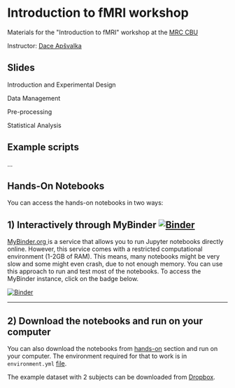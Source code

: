 # Introduction to fMRI workshop
Materials for the "Introduction to fMRI" workshop at the [MRC CBU](https://www.mrc-cbu.cam.ac) 

Instructor: [Dace Apšvalka](http://dcdace/net)

## Slides

Introduction and Experimental Design

Data Management

Pre-processing

Statistical Analysis 


## Example scripts

...

## Hands-On Notebooks

You can access the hands-on notebooks in two ways:

## 1) Interactively through MyBinder [![Binder](https://mybinder.org/badge_logo.svg)](https://mybinder.org/v2/gh/dcdace/fMRI_training/HEAD)

[MyBinder.org ](https://mybinder.org)  is a service that allows you to run Jupyter notebooks directly online. However, this service comes with a restricted computational environment (1-2GB of RAM). This means, many notebooks might be very slow and some might even crash, due to not enough memory. You can use this approach to run and test most of the notebooks. To access the MyBinder instance, click on the badge below.

[![Binder](https://mybinder.org/badge_logo.svg)](https://mybinder.org/v2/gh/dcdace/fMRI_training/HEAD)

___
## 2) Download the notebooks and run on your computer
You can also download the notebooks from [hands-on](hands-on) section and run on your computer. The environment required for that to work is in `environment.yml` [file](environment.yml). 

The example dataset with 2 subjects can be downloaded from [Dropbox](https://dl.dropboxusercontent.com/s/q030cu844joczm6/FaceRecognition.zip).
